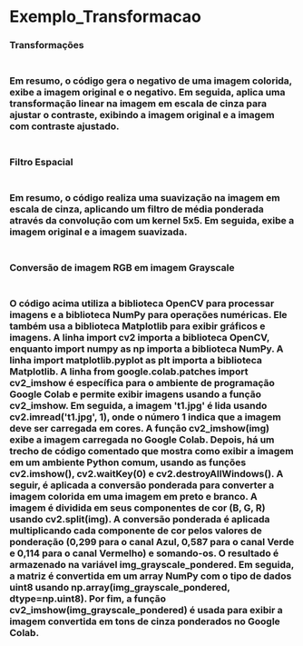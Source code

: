 # Exemplo_Transformacao

<h3><b>Transformações</b><h3><br>
Em resumo, o código gera o negativo de uma imagem colorida, exibe a imagem original e o negativo. Em seguida, aplica uma transformação linear na imagem em escala de cinza para ajustar o contraste, exibindo a imagem original e a imagem com contraste ajustado.<br><br>

<h3><b>Filtro Espacial</b><h3><br>
Em resumo, o código realiza uma suavização na imagem em escala de cinza, aplicando um filtro de média ponderada através da convolução com um kernel 5x5. Em seguida, exibe a imagem original e a imagem suavizada.<br><br>
  
<h3><b>Conversão de imagem RGB em imagem Grayscale</b><h3><br>
O código acima utiliza a biblioteca OpenCV para processar imagens e a biblioteca NumPy para operações numéricas. Ele também usa a biblioteca Matplotlib para exibir gráficos e imagens.
A linha import cv2 importa a biblioteca OpenCV, enquanto import numpy as np importa a biblioteca NumPy. A linha import matplotlib.pyplot as plt importa a biblioteca Matplotlib.
A linha from google.colab.patches import cv2_imshow é específica para o ambiente de programação Google Colab e permite exibir imagens usando a função cv2_imshow.
Em seguida, a imagem 't1.jpg' é lida usando cv2.imread('t1.jpg', 1), onde o número 1 indica que a imagem deve ser carregada em cores.
A função cv2_imshow(img) exibe a imagem carregada no Google Colab.
Depois, há um trecho de código comentado que mostra como exibir a imagem em um ambiente Python comum, usando as funções cv2.imshow(), cv2.waitKey(0) e cv2.destroyAllWindows().
A seguir, é aplicada a conversão ponderada para converter a imagem colorida em uma imagem em preto e branco. A imagem é dividida em seus componentes de cor (B, G, R) usando cv2.split(img).
A conversão ponderada é aplicada multiplicando cada componente de cor pelos valores de ponderação (0,299 para o canal Azul, 0,587 para o canal Verde e 0,114 para o canal Vermelho) e somando-os. O resultado é armazenado na variável img_grayscale_pondered.
Em seguida, a matriz é convertida em um array NumPy com o tipo de dados uint8 usando np.array(img_grayscale_pondered, dtype=np.uint8).
Por fim, a função cv2_imshow(img_grayscale_pondered) é usada para exibir a imagem convertida em tons de cinza ponderados no Google Colab.


